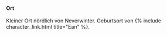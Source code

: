 ---
---
#### Ort

Kleiner Ort nördlich von Neverwinter. Geburtsort von {% include character_link.html title="Ean" %}.
